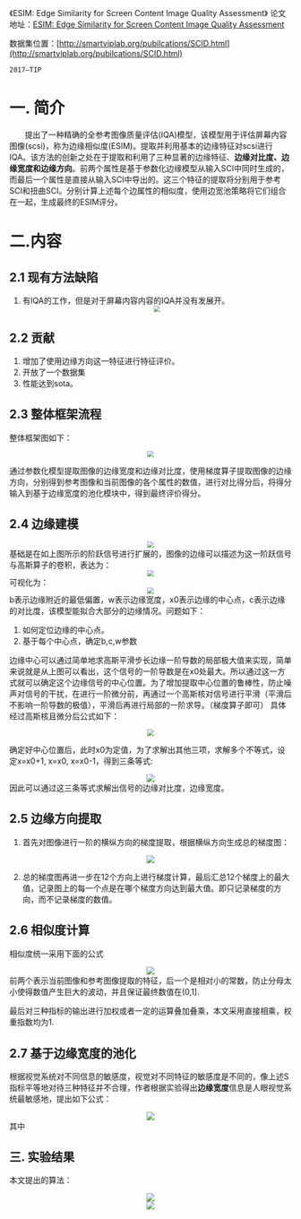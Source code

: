 《ESIM: Edge Similarity for Screen Content Image Quality Assessment》
论文地址：[ESIM: Edge Similarity for Screen Content Image Quality Assessment](https://eezkni.github.io/publications/journal/ESIM/ESIM_ZKNI_TIP17.pdf) 

数据集位置：[http://smartviplab.org/pubilcations/SCID.html](http://smartviplab.org/pubilcations/SCID.html)

    2017—TIP

# 一. 简介
&nbsp;&nbsp;&nbsp;&nbsp;&nbsp;&nbsp;&nbsp;提出了一种精确的全参考图像质量评估(IQA)模型，该模型用于评估屏幕内容图像(scsi)，称为边缘相似度(ESIM)。提取并利用基本的边缘特征对scsi进行IQA。该方法的创新之处在于提取和利用了三种显著的边缘特征、**边缘对比度、边缘宽度和边缘方向**。前两个属性是基于参数化边缘模型从输入SCI中同时生成的，而最后一个属性是直接从输入SCI中导出的。这三个特征的提取将分别用于参考SCI和扭曲SCI。分别计算上述每个边属性的相似度，使用边宽池策略将它们组合在一起，生成最终的ESIM评分。

# 二.内容
## 2.1 现有方法缺陷
1. 有IQA的工作，但是对于屏幕内容内容的IQA并没有发展开。<div align=center> <img src="../../img/20220308_2.png" style="zoom:70%;" /></div>

## 2.2 贡献
1. 增加了使用边缘方向这一特征进行特征评价。
2. 开放了一个数据集
3. 性能达到sota。

## 2.3 整体框架流程
整体框架图如下：

<div align=center> <img src="../../img/20220318_1.png" style="zoom:70%;" /></div>

通过参数化模型提取图像的边缘宽度和边缘对比度，使用梯度算子提取图像的边缘方向，分别得到参考图像和当前图像的各个属性的数值，进行对比得分后，将得分输入到基于边缘宽度的池化模块中，得到最终评价得分。

## 2.4 边缘建模

<div align=center> <img src="../../img/20220318_2.png" style="zoom:70%;" /></div>
基础是在如上图所示的阶跃信号进行扩展的，图像的边缘可以描述为这一阶跃信号与高斯算子的卷积，表达为：
<div align=center> <img src="../../img/20220318_3.png" style="zoom:70%;" /></div>
可视化为：
<div align=center> <img src="../../img/20220318_4.png" style="zoom:70%;" /></div>
b表示边缘附近的最低偏置，w表示边缘宽度，x0表示边缘的中心点，c表示边缘的对比度，该模型能拟合大部分的边缘情况。问题如下：

1.  如何定位边缘的中心点。
2.  基于每个中心点，确定b,c,w参数

边缘中心可以通过简单地求高斯平滑步长边缘一阶导数的局部极大值来实现，简单来说就是从上图可以看出，这个信号的一阶导数是在x0处最大。所以通过这一方式就可以确定这个边缘信号的中心位置。为了增加提取中心位置的鲁棒性，防止噪声对信号的干扰，在进行一阶微分前，再通过一个高斯核对信号进行平滑（平滑后不影响一阶导数的极值），平滑后再进行局部的一阶求导。（梯度算子即可）
具体经过高斯核且微分后公式如下：
<div align=center> <img src="../../img/20220318_5.png" style="zoom:70%;" /></div>

确定好中心位置后，此时x0为定值，为了求解出其他三项，求解多个不等式，设定x=x0+1, x=x0, x=x0-1，得到三条等式:
<div align=center> <img src="../../img/20220318_6.png" style="zoom:90%;" /></div>
因此可以通过这三条等式求解出信号的边缘对比度，边缘宽度。

## 2.5 边缘方向提取
1. 首先对图像进行一阶的横纵方向的梯度提取，根据横纵方向生成总的梯度图：
 <div align=center> <img src="../../img/20220318_7.png" style="zoom:90%;" /></div>

2. 总的梯度图再进一步在12个方向上进行梯度计算，最后汇总12个梯度上的最大值，记录图上的每一个点是在哪个梯度方向达到最大值。即只记录梯度的方向，而不记录梯度的数值。
## 2.6 相似度计算
相似度统一采用下面的公式
 <div align=center> <img src="../../img/20220318_8.png" style="zoom:90%;" /></div>
 前两个表示当前图像和参考图像提取的特征，后一个是相对小的常数，防止分母太小使得数值产生巨大的波动，并且保证最终数值在(0,1].
 
 最后对三种指标的输出进行加权或者一定的运算叠加叠乘，本文采用直接相乘，权重指数均为1.

 ## 2.7 基于边缘宽度的池化

根据视觉系统对不同信息的敏感度，视觉对不同特征的敏感度是不同的，像上述S指标平等地对待三种特征并不合理，作者根据实验得出**边缘宽度**信息是人眼视觉系统最敏感地，提出如下公式：
 <div align=center> <img src="../../img/20220318_9.png" style="zoom:90%;" /></div>
其中

## 三. 实验结果
本文提出的算法：
 <div align=center> <img src="../../img/20220318_10.png" style="zoom:90%;" /></div>

  <div align=center> <img src="../../img/20220318_11.png" style="zoom:90%;" /></div>
